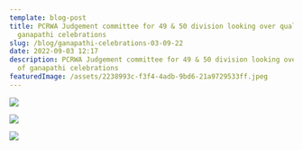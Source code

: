 ```yaml
---
template: blog-post
title: PCRWA Judgement committee for 49 & 50 division looking over quality of
  ganapathi celebrations
slug: /blog/ganapathi-celebrations-03-09-22
date: 2022-09-03 12:17
description: PCRWA Judgement committee for 49 & 50 division looking over quality
  of ganapathi celebrations
featuredImage: /assets/2238993c-f3f4-4adb-9bd6-21a9729533ff.jpeg
---
```

![](/assets/93b56e7d-1a34-45d5-95a3-23ebb87367bd.jpeg)

![](/assets/4cd84a3c-8e46-4015-a7d2-d3dc53657f30.jpeg)

![](/assets/3e395964-13ed-4a97-8e09-2e330f0bc209.jpeg)